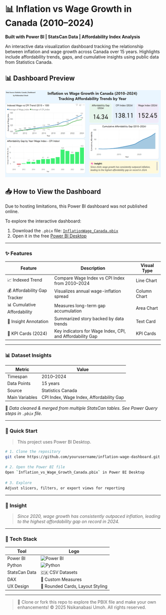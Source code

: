 # 📊 Inflation vs Wage Growth in Canada (2010–2024)

**Built with Power BI | StatsCan Data | Affordability Index Analysis**

An interactive data visualization dashboard tracking the relationship between inflation and wage growth across Canada over 15 years. Highlights include affordability trends, gaps, and cumulative insights using public data from Statistics Canada.


## 📊 Dashboard Preview

![Dashboard Preview](./Dashboard.png)

## 📥 How to View the Dashboard

Due to hosting limitations, this Power BI dashboard was not published online.

To explore the interactive dashboard:

1. Download the `.pbix` file: [`InflationWage_Canada.pbix`](./Powerbi/Inflation_Wage_Dashboard.pbix)
2. Open it in the free [Power BI Desktop](https://powerbi.microsoft.com/en-us/desktop/)

---

### ✨ Features

| Feature                          | Description                                                | Visual Type     |
|----------------------------------|------------------------------------------------------------|-----------------|
| 📈 Indexed Trend                 | Compare Wage Index vs CPI Index from 2010–2024             | Line Chart      |
| 💰 Affordability Gap Tracker    | Visualizes annual wage-inflation spread                    | Column Chart    |
| 📊 Cumulative Affordability     | Measures long-term gap accumulation                        | Area Chart      |
| 🧠 Insight Annotation           | Summarized story backed by data trends                     | Text Card       |
| 🧾 KPI Cards (2024)             | Key indicators for Wage Index, CPI, and Affordability Gap  | KPI Cards       |

---

### 📊 Dataset Insights

| Metric                     | Value       |
|----------------------------|-------------|
| Timespan                  | 2010–2024   |
| Data Points               | 15 years    |
| Source                    | Statistics Canada |
| Main Variables            | CPI Index, Wage Index, Affordability Gap |

🧹 _Data cleaned & merged from multiple StatsCan tables. See Power Query steps in `.pbix` file._

---

### 🚀 Quick Start

> This project uses Power BI Desktop.

```bash
# 1. Clone the repository
git clone https://github.com/yourusername/inflation-wage-dashboard.git

# 2. Open the Power BI file
Open `Inflation_vs_Wage_Growth_Canada.pbix` in Power BI Desktop

# 3. Explore
Adjust slicers, filters, or export views for reporting
```

---

### 📌 Insight

> _Since 2020, wage growth has consistently outpaced inflation, leading to the highest affordability gap on record in 2024._

---

### 🔧 Tech Stack

| Tool       | Logo |
|------------|------|
| Power BI   | ![Power BI](https://img.icons8.com/color/48/000000/power-bi.png) |
| Python     | ![Python](https://img.icons8.com/color/48/000000/python.png) |
| StatsCan Data | 🇨🇦 CSV Datasets |
| DAX        | 🧠 Custom Measures |
| UX Design  | 🎨 Rounded Cards, Layout Styling |

---

> 📂 Clone or fork this repo to explore the PBIX file and make your own enhancements!
© 2025 Nsikanabasi Umoh. All rights reserved.